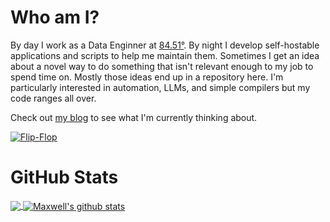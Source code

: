 # Who am I?
By day I work as a Data Enginner at [84.51°](https://www.8451.com/).
By night I develop self-hostable applications and scripts to help me maintain them.
Sometimes I get an idea about a novel way to do something that isn't relevant enough to my job to spend time on. Mostly those ideas end up in a repository here. 
I'm particularly interested in automation, LLMs, and simple compilers but my code ranges all over.

Check out [my blog](https://blog.doze.dev) to see what I'm currently thinking about.

[![Flip-Flop](https://github-readme-stats.vercel.app/api/pin/?username=mullinmax&repo=flip-flop)](https://github.com/mullinmax/flip-flop)


# GitHub Stats

<a href="https://github.com/mullinmax">
  <img align="center" src="https://github-readme-stats.vercel.app/api/top-langs/?username=mullinmax&langs_count=10&layout=compact&theme=light&hide_langs_below=1" />
</a>

<a href="https://github.com/mullinmax">
 <img align="center" src="https://github-readme-stats.vercel.app/api?username=mullinmax&show_icons=true&theme=light&line_height=27" alt="Maxwell's github stats"/>
</a>

